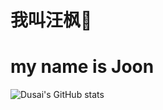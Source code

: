 # 我叫汪枫🥇
# my name is Joon


![Dusai's GitHub stats](https://github-readme-stats.vercel.app/api?username=Wangfeng)
